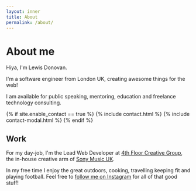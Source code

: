 ```yaml
---
layout: inner
title: About
permalink: /about/
---
```

# About me

Hiya, I'm Lewis Donovan.

I'm a software engineer from London UK, creating awesome things for the web!

I am available for public speaking, mentoring, education and freelance technology consulting.

{% if site.enable_contact == true %}
{% include contact.html %}
{% include contact-modal.html %}
{% endif %}

## Work

For my day-job, I'm the Lead Web Developer at [4th Floor Creative Group](https://4thfloorcreative.co.uk), the in-house creative arm of [Sony Music UK](https://sonymusic.co.uk).

In my free time I enjoy the great outdoors, cooking, travelling keeping fit and playing football. Feel free to [follow me on Instagram](https://instagram.com/lewisjdonovan) for all of that good stuff!